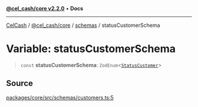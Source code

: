 [**@cel_cash/core v2.2.0**](../../README.md) • **Docs**

***

[CelCash](../../../../packages.md) / [@cel\_cash/core](../../README.md) / [schemas](../README.md) / statusCustomerSchema

# Variable: statusCustomerSchema

> `const` **statusCustomerSchema**: `ZodEnum`\<[`StatusCustomer`](../../types/type-aliases/StatusCustomer.md)\>

## Source

[packages/core/src/schemas/customers.ts:5](https://github.com/Pyxlab/celcash/blob/b57c7034bd65dcd5b083f272f9cfe6cc4ff73f7b/packages/core/src/schemas/customers.ts#L5)
